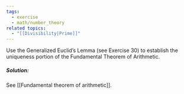 ```yaml
---
tags:
  - exercise
  - math/number_theory
related topics:
  - "[[Divisibility|Prime]]"
---
```

Use the Generalized Euclid’s Lemma (see Exercise 30) to establish the uniqueness portion of the Fundamental Theorem of Arithmetic.
##### Solution:
See [[Fundamental theorem of arithmetic]].